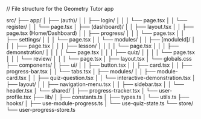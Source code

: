 // File structure for the Geometry Tutor app

src/
├── app/
│   ├── (auth)/
│   │   ├── login/
│   │   │   └── page.tsx
│   │   └── register/
│   │       └── page.tsx
│   ├── (dashboard)/
│   │   ├── layout.tsx
│   │   ├── page.tsx (Home/Dashboard)
│   │   ├── progress/
│   │   │   └── page.tsx
│   │   ├── settings/
│   │   │   └── page.tsx
│   │   └── modules/
│   │       ├── [moduleId]/
│   │       │   ├── page.tsx
│   │       │   ├── lesson/
│   │       │   │   └── page.tsx
│   │       │   ├── demonstration/
│   │       │   │   └── page.tsx
│   │       │   ├── quiz/
│   │       │   │   └── page.tsx
│   │       │   └── review/
│   │       │       └── page.tsx
│   ├── layout.tsx
│   └── globals.css
├── components/
│   ├── ui/
│   │   ├── button.tsx
│   │   ├── card.tsx
│   │   ├── progress-bar.tsx
│   │   └── tabs.tsx
│   ├── modules/
│   │   ├── module-card.tsx
│   │   ├── quiz-question.tsx
│   │   └── interactive-demonstration.tsx
│   ├── layout/
│   │   ├── navigation-menu.tsx
│   │   ├── sidebar.tsx
│   │   └── header.tsx
│   └── shared/
│       ├── progress-tracker.tsx
│       └── user-profile.tsx
├── lib/
│   ├── constants.ts
│   ├── types.ts
│   └── utils.ts
├── hooks/
│   ├── use-module-progress.ts
│   └── use-quiz-state.ts
└── store/
    └── user-progress-store.ts